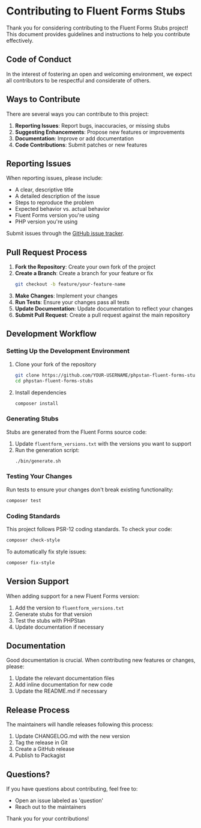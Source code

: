 # Contributing to Fluent Forms Stubs

Thank you for considering contributing to the Fluent Forms Stubs project! This document provides guidelines and instructions to help you contribute effectively.

## Code of Conduct

In the interest of fostering an open and welcoming environment, we expect all contributors to be respectful and considerate of others.

## Ways to Contribute

There are several ways you can contribute to this project:

1. **Reporting Issues**: Report bugs, inaccuracies, or missing stubs
2. **Suggesting Enhancements**: Propose new features or improvements
3. **Documentation**: Improve or add documentation
4. **Code Contributions**: Submit patches or new features

## Reporting Issues

When reporting issues, please include:

- A clear, descriptive title
- A detailed description of the issue
- Steps to reproduce the problem
- Expected behavior vs. actual behavior
- Fluent Forms version you're using
- PHP version you're using

Submit issues through the [GitHub issue tracker](https://github.com/mralaminahamed/phpstan-fluent-forms-stubs/issues).

## Pull Request Process

1. **Fork the Repository**: Create your own fork of the project
2. **Create a Branch**: Create a branch for your feature or fix
   ```bash
   git checkout -b feature/your-feature-name
   ```
3. **Make Changes**: Implement your changes
4. **Run Tests**: Ensure your changes pass all tests
5. **Update Documentation**: Update documentation to reflect your changes
6. **Submit Pull Request**: Create a pull request against the main repository

## Development Workflow

### Setting Up the Development Environment

1. Clone your fork of the repository
   ```bash
   git clone https://github.com/YOUR-USERNAME/phpstan-fluent-forms-stubs.git
   cd phpstan-fluent-forms-stubs
   ```

2. Install dependencies
   ```bash
   composer install
   ```

### Generating Stubs

Stubs are generated from the Fluent Forms source code:

1. Update `fluentform_versions.txt` with the versions you want to support
2. Run the generation script:
   ```bash
   ./bin/generate.sh
   ```

### Testing Your Changes

Run tests to ensure your changes don't break existing functionality:

```bash
composer test
```

### Coding Standards

This project follows PSR-12 coding standards. To check your code:

```bash
composer check-style
```

To automatically fix style issues:

```bash
composer fix-style
```

## Version Support

When adding support for a new Fluent Forms version:

1. Add the version to `fluentform_versions.txt`
2. Generate stubs for that version
3. Test the stubs with PHPStan
4. Update documentation if necessary

## Documentation

Good documentation is crucial. When contributing new features or changes, please:

1. Update the relevant documentation files
2. Add inline documentation for new code
3. Update the README.md if necessary

## Release Process

The maintainers will handle releases following this process:

1. Update CHANGELOG.md with the new version
2. Tag the release in Git
3. Create a GitHub release
4. Publish to Packagist

## Questions?

If you have questions about contributing, feel free to:

- Open an issue labeled as 'question'
- Reach out to the maintainers

Thank you for your contributions! 